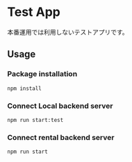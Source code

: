 # Test App

本番運用では利用しないテストアプリです。

## Usage

### Package installation

```
npm install
```

### Connect Local backend server

```
npm run start:test
```

### Connect rental backend server

```
npm run start
```
